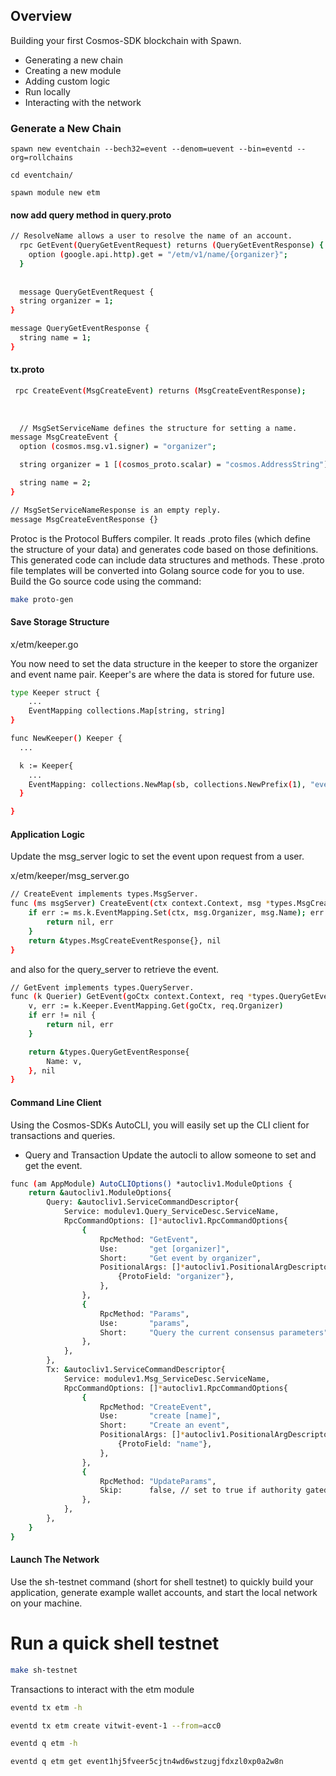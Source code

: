 ## Overview

Building your first Cosmos-SDK blockchain with Spawn.
- Generating a new chain
- Creating a new module
- Adding custom logic
- Run locally
- Interacting with the network

### Generate a New Chain

```bah
spawn new eventchain --bech32=event --denom=uevent --bin=eventd --org=rollchains

cd eventchain/

spawn module new etm

```

#### now add query method in query.proto

```bash
// ResolveName allows a user to resolve the name of an account.
  rpc GetEvent(QueryGetEventRequest) returns (QueryGetEventResponse) {
    option (google.api.http).get = "/etm/v1/name/{organizer}";
  }
  
  
  message QueryGetEventRequest {
  string organizer = 1;
}

message QueryGetEventResponse {
  string name = 1;
}

```

#### tx.proto

```bash
 rpc CreateEvent(MsgCreateEvent) returns (MsgCreateEventResponse);
  
  
  
  // MsgSetServiceName defines the structure for setting a name.
message MsgCreateEvent {
  option (cosmos.msg.v1.signer) = "organizer";

  string organizer = 1 [(cosmos_proto.scalar) = "cosmos.AddressString"];

  string name = 2;
}

// MsgSetServiceNameResponse is an empty reply.
message MsgCreateEventResponse {}

```

Protoc is the Protocol Buffers compiler. It reads .proto files (which define the structure of your data) and generates code based on those definitions. This generated code can include data structures and methods.
These .proto file templates will be converted into Golang source code for you to use. Build the Go source code using the command:

```bash
make proto-gen
```

#### Save Storage Structure
x/etm/keeper.go

You now need to set the data structure in the keeper to store the organizer and event name pair. Keeper's are where the data is stored for future use.

```bash
type Keeper struct {
	...
	EventMapping collections.Map[string, string]
}

func NewKeeper() Keeper {
  ...

  k := Keeper{
    ...
    EventMapping: collections.NewMap(sb, collections.NewPrefix(1), "event_mapping", collections.StringKey, collections.StringValue),
  }

}

```

#### Application Logic

Update the msg_server logic to set the event upon request from a user.

x/etm/keeper/msg_server.go

```bash
// CreateEvent implements types.MsgServer.
func (ms msgServer) CreateEvent(ctx context.Context, msg *types.MsgCreateEvent) (*types.MsgCreateEventResponse, error) {
    if err := ms.k.EventMapping.Set(ctx, msg.Organizer, msg.Name); err != nil {
        return nil, err
    }
    return &types.MsgCreateEventResponse{}, nil
}
```

and also for the query_server to retrieve the event.

```bash
// GetEvent implements types.QueryServer.
func (k Querier) GetEvent(goCtx context.Context, req *types.QueryGetEventRequest) (*types.QueryGetEventResponse, error) {
    v, err := k.Keeper.EventMapping.Get(goCtx, req.Organizer)
    if err != nil {
        return nil, err
    }

    return &types.QueryGetEventResponse{
        Name: v,
    }, nil
}
```


#### Command Line Client
Using the Cosmos-SDKs AutoCLI, you will easily set up the CLI client for transactions and queries.

- Query and Transaction
Update the autocli to allow someone to set and get the event.

```bash
func (am AppModule) AutoCLIOptions() *autocliv1.ModuleOptions {
    return &autocliv1.ModuleOptions{
        Query: &autocliv1.ServiceCommandDescriptor{
            Service: modulev1.Query_ServiceDesc.ServiceName,
            RpcCommandOptions: []*autocliv1.RpcCommandOptions{
                {
                    RpcMethod: "GetEvent",
                    Use:       "get [organizer]",
                    Short:     "Get event by organizer",
                    PositionalArgs: []*autocliv1.PositionalArgDescriptor{
                        {ProtoField: "organizer"},
                    },
                },
                {
                    RpcMethod: "Params",
                    Use:       "params",
                    Short:     "Query the current consensus parameters",
                },
            },
        },
        Tx: &autocliv1.ServiceCommandDescriptor{
            Service: modulev1.Msg_ServiceDesc.ServiceName,
            RpcCommandOptions: []*autocliv1.RpcCommandOptions{
                {
                    RpcMethod: "CreateEvent",
                    Use:       "create [name]",
                    Short:     "Create an event",
                    PositionalArgs: []*autocliv1.PositionalArgDescriptor{
                        {ProtoField: "name"},
                    },
                },
                {
                    RpcMethod: "UpdateParams",
                    Skip:      false, // set to true if authority gated
                },
            },
        },
    }
}
```

#### Launch The Network
Use the sh-testnet command (short for shell testnet) to quickly build your application, generate example wallet accounts, and start the local network on your machine.

# Run a quick shell testnet
```bash
make sh-testnet
```

Transactions to interact with the etm module
```bash
eventd tx etm -h

eventd tx etm create vitwit-event-1 --from=acc0

eventd q etm -h

eventd q etm get event1hj5fveer5cjtn4wd6wstzugjfdxzl0xp0a2w8n

```